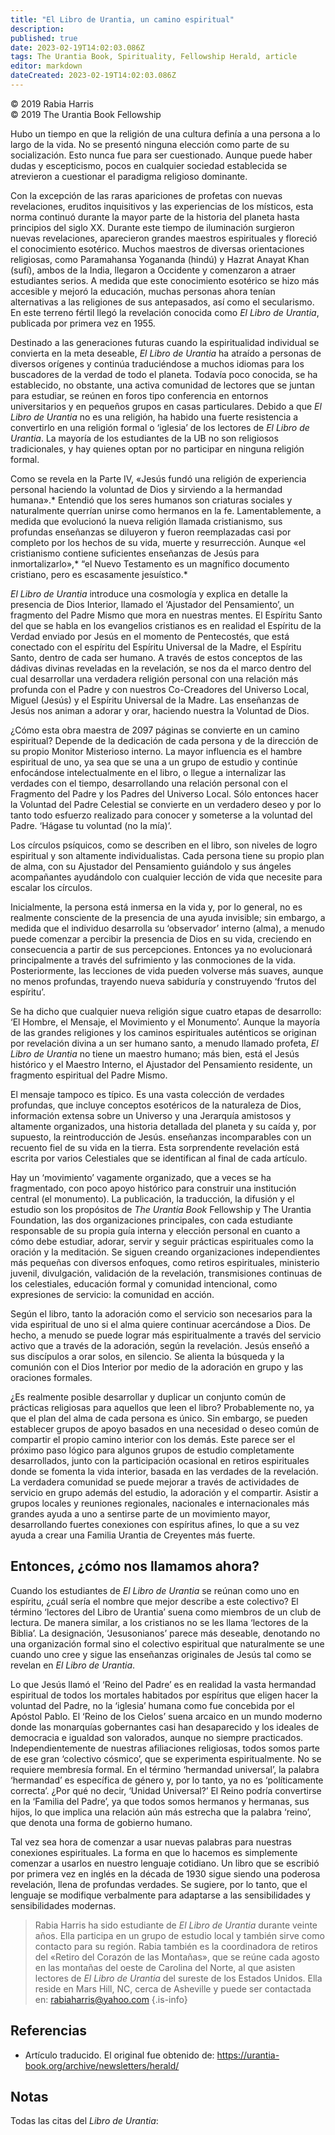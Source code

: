 ```yaml
---
title: "El Libro de Urantia, un camino espiritual"
description: 
published: true
date: 2023-02-19T14:02:03.086Z
tags: The Urantia Book, Spirituality, Fellowship Herald, article
editor: markdown
dateCreated: 2023-02-19T14:02:03.086Z
---
```


<p class="v-card v-sheet theme--light grey lighten-3 px-2">© 2019 Rabia Harris<br>© 2019 The Urantia Book Fellowship</p>

Hubo un tiempo en que la religión de una cultura definía a una persona a lo largo de la vida. No se presentó ninguna elección como parte de su socialización. Esto nunca fue para ser cuestionado. Aunque puede haber dudas y escepticismo, pocos en cualquier sociedad establecida se atrevieron a cuestionar el paradigma religioso dominante.

Con la excepción de las raras apariciones de profetas con nuevas revelaciones, eruditos inquisitivos y las experiencias de los místicos, esta norma continuó durante la mayor parte de la historia del planeta hasta principios del siglo XX. Durante este tiempo de iluminación surgieron nuevas revelaciones, aparecieron grandes maestros espirituales y floreció el conocimiento esotérico. Muchos maestros de diversas orientaciones religiosas, como Paramahansa Yogananda (hindú) y Hazrat Anayat Khan (sufí), ambos de la India, llegaron a Occidente y comenzaron a atraer estudiantes serios. A medida que este conocimiento esotérico se hizo más accesible y mejoró la educación, muchas personas ahora tenían alternativas a las religiones de sus antepasados, así como el secularismo. En este terreno fértil llegó la revelación conocida como _El Libro de Urantia_, publicada por primera vez en 1955.

Destinado a las generaciones futuras cuando la espiritualidad individual se convierta en la meta deseable, _El Libro de Urantia_ ha atraído a personas de diversos orígenes y continúa traduciéndose a muchos idiomas para los buscadores de la verdad de todo el planeta. Todavía poco conocida, se ha establecido, no obstante, una activa comunidad de lectores que se juntan para estudiar, se reúnen en foros tipo conferencia en entornos universitarios y en pequeños grupos en casas particulares. Debido a que _El Libro de Urantia_ no es una religión, ha habido una fuerte resistencia a convertirlo en una religión formal o ‘iglesia’ de los lectores de _El Libro de Urantia_. La mayoría de los estudiantes de la UB no son religiosos tradicionales, y hay quienes optan por no participar en ninguna religión formal.

Como se revela en la Parte IV, «Jesús fundó una religión de experiencia personal haciendo la voluntad de Dios y sirviendo a la hermandad humana».* Entendió que los seres humanos son criaturas sociales y naturalmente querrían unirse como hermanos en la fe. Lamentablemente, a medida que evolucionó la nueva religión llamada cristianismo, sus profundas enseñanzas se diluyeron y fueron reemplazadas casi por completo por los hechos de su vida, muerte y resurrección. Aunque «el cristianismo contiene suficientes enseñanzas de Jesús para inmortalizarlo»,* “el Nuevo Testamento es un magnífico documento cristiano, pero es escasamente jesuístico.*

_El Libro de Urantia_ introduce una cosmología y explica en detalle la presencia de Dios Interior, llamado el ‘Ajustador del Pensamiento’, un fragmento del Padre Mismo que mora en nuestras mentes. El Espíritu Santo del que se habla en los evangelios cristianos es en realidad el Espíritu de la Verdad enviado por Jesús en el momento de Pentecostés, que está conectado con el espíritu del Espíritu Universal de la Madre, el Espíritu Santo, dentro de cada ser humano. A través de estos conceptos de las dádivas divinas reveladas en la revelación, se nos da el marco dentro del cual desarrollar una verdadera religión personal con una relación más profunda con el Padre y con nuestros Co-Creadores del Universo Local, Miguel (Jesús) y el Espíritu Universal de la Madre. Las enseñanzas de Jesús nos animan a adorar y orar, haciendo nuestra la Voluntad de Dios.

¿Cómo esta obra maestra de 2097 páginas se convierte en un camino espiritual? Depende de la dedicación de cada persona y de la dirección de su propio Monitor Misterioso interno. La mayor influencia es el hambre espiritual de uno, ya sea que se una a un grupo de estudio y continúe enfocándose intelectualmente en el libro, o llegue a internalizar las verdades con el tiempo, desarrollando una relación personal con el Fragmento del Padre y los Padres del Universo Local. Sólo entonces hacer la Voluntad del Padre Celestial se convierte en un verdadero deseo y por lo tanto todo esfuerzo realizado para conocer y someterse a la voluntad del Padre. ‘Hágase tu voluntad (no la mía)’.

Los círculos psíquicos, como se describen en el libro, son niveles de logro espiritual y son altamente individualistas. Cada persona tiene su propio plan de alma, con su Ajustador del Pensamiento guiándolo y sus ángeles acompañantes ayudándolo con cualquier lección de vida que necesite para escalar los círculos.

Inicialmente, la persona está inmersa en la vida y, por lo general, no es realmente consciente de la presencia de una ayuda invisible; sin embargo, a medida que el individuo desarrolla su ‘observador’ interno (alma), a menudo puede comenzar a percibir la presencia de Dios en su vida, creciendo en consecuencia a partir de sus percepciones. Entonces ya no evolucionará principalmente a través del sufrimiento y las conmociones de la vida. Posteriormente, las lecciones de vida pueden volverse más suaves, aunque no menos profundas, trayendo nueva sabiduría y construyendo ‘frutos del espíritu’.

Se ha dicho que cualquier nueva religión sigue cuatro etapas de desarrollo: ‘El Hombre, el Mensaje, el Movimiento y el Monumento’. Aunque la mayoría de las grandes religiones y los caminos espirituales auténticos se originan por revelación divina a un ser humano santo, a menudo llamado profeta, _El Libro de Urantia_ no tiene un maestro humano; más bien, está el Jesús histórico y el Maestro Interno, el Ajustador del Pensamiento residente, un fragmento espiritual del Padre Mismo.

El mensaje tampoco es típico. Es una vasta colección de verdades profundas, que incluye conceptos esotéricos de la naturaleza de Dios, información extensa sobre un Universo y una Jerarquía amistosos y altamente organizados, una historia detallada del planeta y su caída y, por supuesto, la reintroducción de Jesús. enseñanzas incomparables con un recuento fiel de su vida en la tierra. Esta sorprendente revelación está escrita por varios Celestiales que se identifican al final de cada artículo.

Hay un ‘movimiento’ vagamente organizado, que a veces se ha fragmentado, con poco apoyo histórico para construir una institución central (el monumento). La publicación, la traducción, la difusión y el estudio son los propósitos de _The Urantia Book_ Fellowship y The Urantia Foundation, las dos organizaciones principales, con cada estudiante responsable de su propia guía interna y elección personal en cuanto a cómo debe estudiar, adorar, servir y seguir prácticas espirituales como la oración y la meditación. Se siguen creando organizaciones independientes más pequeñas con diversos enfoques, como retiros espirituales, ministerio juvenil, divulgación, validación de la revelación, transmisiones continuas de los celestiales, educación formal y comunidad intencional, como expresiones de servicio: la comunidad en acción.

Según el libro, tanto la adoración como el servicio son necesarios para la vida espiritual de uno si el alma quiere continuar acercándose a Dios. De hecho, a menudo se puede lograr más espiritualmente a través del servicio activo que a través de la adoración, según la revelación. Jesús enseñó a sus discípulos a orar solos, en silencio. Se alienta la búsqueda y la comunión con el Dios Interior por medio de la adoración en grupo y las oraciones formales.

¿Es realmente posible desarrollar y duplicar un conjunto común de prácticas religiosas para aquellos que leen el libro? Probablemente no, ya que el plan del alma de cada persona es único. Sin embargo, se pueden establecer grupos de apoyo basados ​​en una necesidad o deseo común de compartir el propio camino interior con los demás. Este parece ser el próximo paso lógico para algunos grupos de estudio completamente desarrollados, junto con la participación ocasional en retiros espirituales donde se fomenta la vida interior, basada en las verdades de la revelación. La verdadera comunidad se puede mejorar a través de actividades de servicio en grupo además del estudio, la adoración y el compartir. Asistir a grupos locales y reuniones regionales, nacionales e internacionales más grandes ayuda a uno a sentirse parte de un movimiento mayor, desarrollando fuertes conexiones con espíritus afines, lo que a su vez ayuda a crear una Familia Urantia de Creyentes más fuerte.

## Entonces, ¿cómo nos llamamos ahora?

Cuando los estudiantes de _El Libro de Urantia_ se reúnan como uno en espíritu, ¿cuál sería el nombre que mejor describe a este colectivo? El término ‘lectores del Libro de Urantia’ suena como miembros de un club de lectura. De manera similar, a los cristianos no se les llama ‘lectores de la Biblia’. La designación, ‘Jesusonianos’ parece más deseable, denotando no una organización formal sino el colectivo espiritual que naturalmente se une cuando uno cree y sigue las enseñanzas originales de Jesús tal como se revelan en _El Libro de Urantia_.

Lo que Jesús llamó el ‘Reino del Padre’ es en realidad la vasta hermandad espiritual de todos los mortales habitados por espíritus que eligen hacer la voluntad del Padre, no la ‘iglesia’ humana como fue concebida por el Apóstol Pablo. El ‘Reino de los Cielos’ suena arcaico en un mundo moderno donde las monarquías gobernantes casi han desaparecido y los ideales de democracia e igualdad son valorados, aunque no siempre practicados. Independientemente de nuestras afiliaciones religiosas, todos somos parte de ese gran ‘colectivo cósmico’, que se experimenta espiritualmente. No se requiere membresía formal. En el término ‘hermandad universal’, la palabra ‘hermandad’ es específica de género y, por lo tanto, ya no es ‘políticamente correcta’. ¿Por qué no decir, ‘Unidad Universal?’ El Reino podría convertirse en la ‘Familia del Padre’, ya que todos somos hermanos y hermanas, sus hijos, lo que implica una relación aún más estrecha que la palabra ‘reino’, que denota una forma de gobierno humano.

Tal vez sea hora de comenzar a usar nuevas palabras para nuestras conexiones espirituales. La forma en que lo hacemos es simplemente comenzar a usarlos en nuestro lenguaje cotidiano. Un libro que se escribió por primera vez en inglés en la década de 1930 sigue siendo una poderosa revelación, llena de profundas verdades. Se sugiere, por lo tanto, que el lenguaje se modifique verbalmente para adaptarse a las sensibilidades y sensibilidades modernas.

> Rabia Harris ha sido estudiante de _El Libro de Urantia_ durante veinte años. Ella participa en un grupo de estudio local y también sirve como contacto para su región. Rabia también es la coordinadora de retiros del «Retiro del Corazón de las Montañas», que se reúne cada agosto en las montañas del oeste de Carolina del Norte, al que asisten lectores de _El Libro de Urantia_ del sureste de los Estados Unidos. Ella reside en Mars Hill, NC, cerca de Asheville y puede ser contactada en: rabiaharris@yahoo.com
{.is-info}

## Referencias

- Artículo traducido. El original fue obtenido de: https://urantia-book.org/archive/newsletters/herald/

## Notas

Todas las citas del _Libro de Urantia_:

[^1]: [LU 19:2.6](/es/The_Urantia_Book/19#p2_6);
[^2]: [LU 195:10.18](/es/The_Urantia_Book/195#p10_18);
[^3]: [LU 196:2.1](/es/The_Urantia_Book/196#p2_1)
